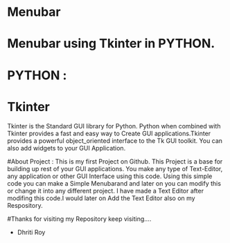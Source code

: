 # Menubar
# Menubar using Tkinter in PYTHON.
# PYTHON :
# Tkinter
Tkinter is the Standard GUI library for Python. Python when combined with Tkinter provides a fast and easy way to Create GUI applications.Tkinter provides a powerful object_oriented interface to the Tk GUI toolkit.
You can also add widgets to your GUI Application.

#About Project :
This is my first Project on Github. This Project is a base for building up rest of your GUI applications. You make any type of Text-Editor, any application or other GUI Interface using this code. 
Using this simple code you can make a Simple Menubarand and later on you can modify this or change it into any different project.
I have made a Text Editor after modifing this code.I would later on Add the Text Editor also on my Respository.

#Thanks for visiting my Repository
keep visiting....
- Dhriti Roy
